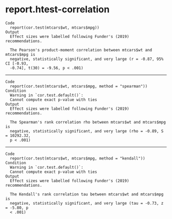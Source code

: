 # report.htest-correlation

    Code
      report(cor.test(mtcars$wt, mtcars$mpg))
    Output
      Effect sizes were labelled following Funder's (2019) recommendations.
      
      The Pearson's product-moment correlation between mtcars$wt and mtcars$mpg is
      negative, statistically significant, and very large (r = -0.87, 95% CI [-0.93,
      -0.74], t(30) = -9.56, p < .001)

---

    Code
      report(cor.test(mtcars$wt, mtcars$mpg, method = "spearman"))
    Condition
      Warning in `cor.test.default()`:
      Cannot compute exact p-value with ties
    Output
      Effect sizes were labelled following Funder's (2019) recommendations.
      
      The Spearman's rank correlation rho between mtcars$wt and mtcars$mpg is
      negative, statistically significant, and very large (rho = -0.89, S = 10292.32,
      p < .001)

---

    Code
      report(cor.test(mtcars$wt, mtcars$mpg, method = "kendall"))
    Condition
      Warning in `cor.test.default()`:
      Cannot compute exact p-value with ties
    Output
      Effect sizes were labelled following Funder's (2019) recommendations.
      
      The Kendall's rank correlation tau between mtcars$wt and mtcars$mpg is
      negative, statistically significant, and very large (tau = -0.73, z = -5.80, p
      < .001)

